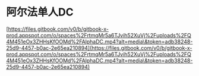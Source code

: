 # 阿尔法单人DC

[https://files.gitbook.com/v0/b/gitbook-x-prod.appspot.com/o/spaces%2FrtmqMr5a6TJvih52XuVj%2Fuploads%2FQ4M451eOx3ZHHsKfOOMd%2FAlphaDC.mp4?alt=media\&token=adb38248-25d9-4457-b0ac-2e65ea210894](https://files.gitbook.com/v0/b/gitbook-x-prod.appspot.com/o/spaces%2FrtmqMr5a6TJvih52XuVj%2Fuploads%2FQ4M451eOx3ZHHsKfOOMd%2FAlphaDC.mp4?alt=media\&token=adb38248-25d9-4457-b0ac-2e65ea210894)
